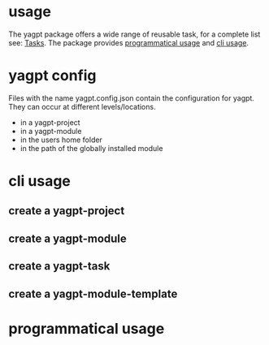 # usage
The yagpt package offers a wide range of reusable task, for a complete list
see: [Tasks](TODO). The package provides [programmatical usage](programmatical-usage)
and [cli usage](cli-usage).

# yagpt config
Files with the name yagpt.config.json contain the configuration for yagpt. They
can occur at different levels/locations.
- in a yagpt-project
- in a yagpt-module
- in the users home folder
- in the path of the globally installed module

# cli usage

## create a yagpt-project

## create a yagpt-module

## create a yagpt-task

## create a yagpt-module-template

# programmatical usage
